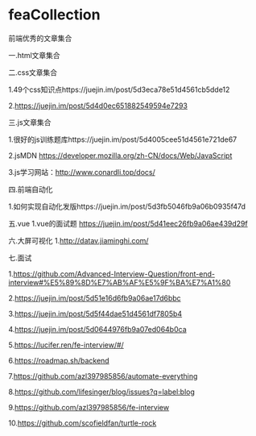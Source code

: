 # feaCollection
前端优秀的文章集合

一.html文章集合

二.css文章集合

1.49个css知识点https://juejin.im/post/5d3eca78e51d4561cb5dde12

2.https://juejin.im/post/5d4d0ec651882549594e7293

三.js文章集合

1.很好的js训练题库https://juejin.im/post/5d4005cee51d4561e721de67

2.jsMDN https://developer.mozilla.org/zh-CN/docs/Web/JavaScript

3.js学习网站：http://www.conardli.top/docs/

四.前端自动化

1.如何实现自动化发版https://juejin.im/post/5d3fb5046fb9a06b0935f47d

五.vue
1.vue的面试题 https://juejin.im/post/5d41eec26fb9a06ae439d29f

六.大屏可视化
1.http://datav.jiaminghi.com/

七.面试

1.https://github.com/Advanced-Interview-Question/front-end-interview#%E5%89%8D%E7%AB%AF%E5%9F%BA%E7%A1%80

2.https://juejin.im/post/5d51e16d6fb9a06ae17d6bbc

3.https://juejin.im/post/5d5f44dae51d4561df7805b4

4.https://juejin.im/post/5d0644976fb9a07ed064b0ca

5.https://lucifer.ren/fe-interview/#/

6.https://roadmap.sh/backend

7.https://github.com/azl397985856/automate-everything

8.https://github.com/lifesinger/blog/issues?q=label:blog

9.https://github.com/azl397985856/fe-interview

10.https://github.com/scofieldfan/turtle-rock
